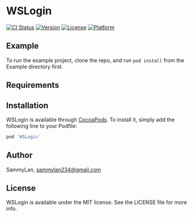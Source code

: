 # WSLogin

[![CI Status](https://img.shields.io/travis/SammyLan/WSLogin.svg?style=flat)](https://travis-ci.org/SammyLan/WSLogin)
[![Version](https://img.shields.io/cocoapods/v/WSLogin.svg?style=flat)](https://cocoapods.org/pods/WSLogin)
[![License](https://img.shields.io/cocoapods/l/WSLogin.svg?style=flat)](https://cocoapods.org/pods/WSLogin)
[![Platform](https://img.shields.io/cocoapods/p/WSLogin.svg?style=flat)](https://cocoapods.org/pods/WSLogin)

## Example

To run the example project, clone the repo, and run `pod install` from the Example directory first.

## Requirements

## Installation

WSLogin is available through [CocoaPods](https://cocoapods.org). To install
it, simply add the following line to your Podfile:

```ruby
pod 'WSLogin'
```

## Author

SammyLan, sammylan234@gmail.com

## License

WSLogin is available under the MIT license. See the LICENSE file for more info.
